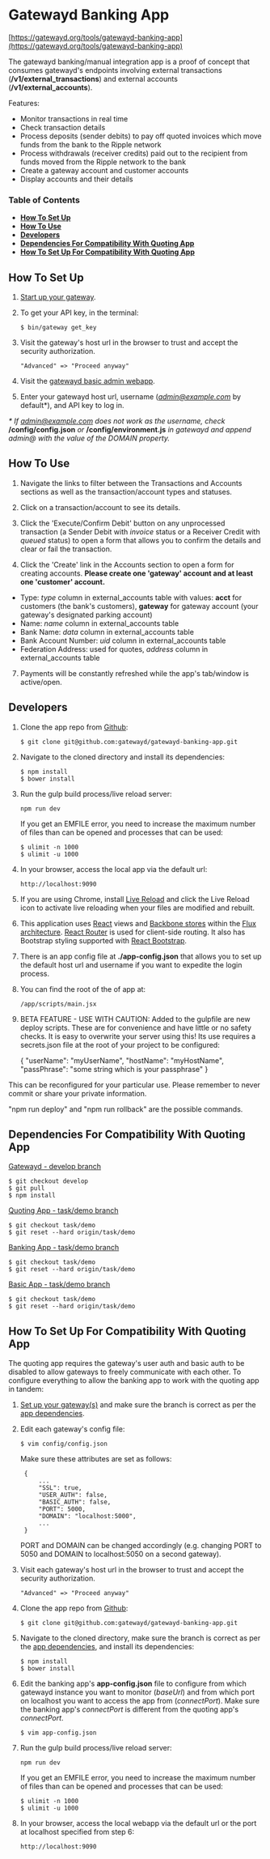 # Gatewayd Banking App

[https://gatewayd.org/tools/gatewayd-banking-app](https://gatewayd.org/tools/gatewayd-banking-app)

The gatewayd banking/manual integration app is a proof of concept that consumes gatewayd's endpoints involving external transactions (**/v1/external_transactions**) and external accounts (**/v1/external_accounts**).

Features:
- Monitor transactions in real time
- Check transaction details
- Process deposits (sender debits) to pay off quoted invoices which move funds from the bank to the Ripple network
- Process withdrawals (receiver credits) paid out to the recipient from funds moved from the Ripple network to the bank
- Create a gateway account and customer accounts
- Display accounts and their details

### Table of Contents
- **[How To Set Up](#how-to-set-up)**
- **[How To Use](#how-to-use)**
- **[Developers](#developers)**
- **[Dependencies For Compatibility With Quoting App](#dependencies-for-compatibility-with-quoting-app)**
- **[How To Set Up For Compatibility With Quoting App](#how-to-set-up-for-compatibility-with-quoting-app)**

## How To Set Up

1. [Start up your gateway](https://ripple.com/build/gatewayd/#gatewayd-usage).

2. To get your API key, in the terminal:

    ```
    $ bin/gateway get_key
    ```

3. Visit the gateway's host url in the browser to trust and accept the security authorization.

    ```
    "Advanced" => "Proceed anyway"
    ```

4. Visit the [gatewayd basic admin webapp](http://gatewayd.org/tools/basic).

5. Enter your gatewayd host url, username (*admin@example.com* by default*), and API key to log in.

_* If admin@example.com does not work as the username, check_ **/config/config.json** _or_ **/config/environment.js** _in gatewayd and append admin@ with the value of the DOMAIN property._

## How To Use

1. Navigate the links to filter between the Transactions and Accounts sections as well as the transaction/account types and statuses.

2. Click on a transaction/account to see its details.

5. Click the 'Execute/Confirm Debit' button on any unprocessed transaction (a Sender Debit with *invoice* status or a Receiver Credit with *queued* status) to open a form that allows you to confirm the details and clear or fail the transaction.

6. Click the 'Create' link in the Accounts section to open a form for creating accounts. **Please create one 'gateway' account and at least one 'customer' account.**

- Type: *type* column in external_accounts table with values: **acct** for customers (the bank's customers), **gateway** for gateway account (your gateway's designated parking account)
- Name: *name* column in external_accounts table
- Bank Name: *data* column in external_accounts table
- Bank Account Number: *uid* column in external_accounts table
- Federation Address: used for quotes, *address* column in external_accounts table

7. Payments will be constantly refreshed while the app's tab/window is active/open.

## Developers

1. Clone the app repo from [Github](https://github.com/gatewayd/gatewayd-banking-app):

    ```
    $ git clone git@github.com:gatewayd/gatewayd-banking-app.git
    ```

2. Navigate to the cloned directory and install its dependencies:

    ```
    $ npm install
    $ bower install
    ```

3. Run the gulp build process/live reload server:

    ```
    npm run dev
    ```
    If you get an EMFILE error, you need to increase the maximum number of files than can be opened and processes that can be used:

    ```
    $ ulimit -n 1000
    $ ulimit -u 1000
    ```

4. In your browser, access the local app via the default url:

    ```
    http://localhost:9090
    ```

5. If you are using Chrome, install [Live Reload](https://chrome.google.com/webstore/detail/livereload/jnihajbhpnppcggbcgedagnkighmdlei) and click the Live Reload icon to activate live reloading when your files are modified and rebuilt.

6. This application uses [React](http://facebook.github.io/react/docs/tutorial.html) views and [Backbone stores](http://www.toptal.com/front-end/simple-data-flow-in-react-applications-using-flux-and-backbone?utm_source=javascriptweekly&utm_medium=email) within the [Flux architecture](http://facebook.github.io/flux/docs/overview.html). [React Router](https://github.com/rackt/react-router) is used for client-side routing. It also has Bootstrap styling supported with [React Bootstrap](http://react-bootstrap.github.io/).

7. There is an app config file at **./app-config.json** that allows you to set up the default host url and username if you want to expedite the login process.

8. You can find the root of the of app at:

    ```
    /app/scripts/main.jsx
    ```

9. BETA FEATURE - USE WITH CAUTION:
Added to the gulpfile are new deploy scripts. These are for convenience
and have little or no safety checks. It is easy to overwrite your server
using this! Its use requires a secrets.json file at the root of your
project to be configured:

    {
        "userName": "myUserName",
        "hostName": "myHostName",
        "passPhrase": "some string which is your passphrase"
    }

This can be reconfigured for your particular use. Please remember to
never commit or share your private information.

"npm run deploy" and "npm run rollback" are the possible commands.

## Dependencies For Compatibility With Quoting App

[Gatewayd - develop branch](https://github.com/ripple/gatewayd/tree/develop)

```
$ git checkout develop
$ git pull
$ npm install
```

[Quoting App - task/demo branch](https://github.com/gatewayd/gatewayd-quoting-app/tree/task/demo)

```
$ git checkout task/demo
$ git reset --hard origin/task/demo
```

[Banking App - task/demo branch](https://github.com/gatewayd/gatewayd-banking-app/tree/task/demo)

```
$ git checkout task/demo
$ git reset --hard origin/task/demo
```

[Basic App - task/demo branch](https://github.com/gatewayd/gatewayd-basic-app/tree/task/demo)

```
$ git checkout task/demo
$ git reset --hard origin/task/demo
```

## How To Set Up For Compatibility With Quoting App

The quoting app requires the gateway's user auth and basic auth to be disabled to allow gateways to freely communicate with each other. To configure everything to allow the banking app to work with the quoting app in tandem:

1. [Set up your gateway(s)](https://ripple.com/build/gatewayd/#gatewayd-usage) and make sure the branch is correct as per the [app dependencies](#dependencies-for-compatibility-with-quoting-app).

2. Edit each gateway's config file:

    ```
    $ vim config/config.json
    ```
    Make sure these attributes are set as follows:

        {
            ...
            "SSL": true,
            "USER_AUTH": false,
            "BASIC_AUTH": false,
            "PORT": 5000,
            "DOMAIN": "localhost:5000",
            ...
        }

    PORT and DOMAIN can be changed accordingly (e.g. changing PORT to 5050 and DOMAIN to localhost:5050 on a second gateway).

3. Visit each gateway's host url in the browser to trust and accept the security authorization.

    ```
    "Advanced" => "Proceed anyway"
    ```

4. Clone the app repo from [Github](https://github.com/gatewayd/gatewayd-banking-app):

    ```
    $ git clone git@github.com:gatewayd/gatewayd-banking-app.git
    ```

5. Navigate to the cloned directory, make sure the branch is correct as per the [app dependencies](#dependencies-for-compatibility-with-quoting-app),  and install its dependencies:

    ```
    $ npm install
    $ bower install
    ```

6. Edit the banking app's **app-config.json** file to configure from which gatewayd instance you want to monitor (*baseUrl*) and from which port on localhost you want to access the app from (*connectPort*). Make sure the banking app's *connectPort* is different from the quoting app's *connectPort*.
    ```
    $ vim app-config.json
    ```

7. Run the gulp build process/live reload server:

    ```
    npm run dev
    ```
    If you get an EMFILE error, you need to increase the maximum number of files than can be opened and processes that can be used:

    ```
    $ ulimit -n 1000
    $ ulimit -u 1000
    ```

8. In your browser, access the local webapp via the default url or the port at localhost specified from step 6:

    ```
    http://localhost:9090
    ```
